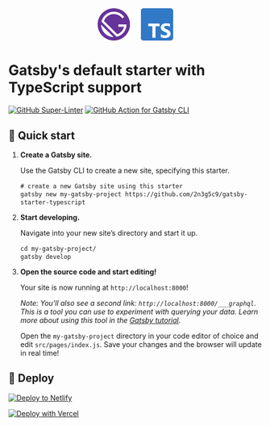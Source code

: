 <div align="center">
  <img alt="gatsby-starter-typescript" src="./docs/logo.svg" width="150" />
</div>

# Gatsby's default starter with TypeScript support
<!-- <h1 align="center"> -->
  <!-- Gatsby's default starter with TypeScript support -->
<!-- </h1> -->

[![GitHub Super-Linter](https://github.com/2n3g5c9/gatsby-starter-typescript/workflows/Lint%20Code%20Base/badge.svg)](https://github.com/marketplace/actions/super-linter)
[![GitHub Action for Gatsby CLI](https://github.com/2n3g5c9/gatsby-starter-typescript/workflows/Build%20Gatsby%20Site/badge.svg)](https://github.com/marketplace/actions/github-action-for-gatsby-cli)


## 🚀 Quick start

1.  **Create a Gatsby site.**

    Use the Gatsby CLI to create a new site, specifying this starter.

    ```shell
    # create a new Gatsby site using this starter
    gatsby new my-gatsby-project https://github.com/2n3g5c9/gatsby-starter-typescript
    ```

2.  **Start developing.**

    Navigate into your new site’s directory and start it up.

    ```shell
    cd my-gatsby-project/
    gatsby develop
    ```

3.  **Open the source code and start editing!**

    Your site is now running at `http://localhost:8000`!

    _Note: You'll also see a second link: _`http://localhost:8000/___graphql`_. This is a tool you can use to experiment with querying your data. Learn more about using this tool in the [Gatsby tutorial](https://www.gatsbyjs.com/tutorial/part-five/#introducing-graphiql)._

    Open the `my-gatsby-project` directory in your code editor of choice and edit `src/pages/index.js`. Save your changes and the browser will update in real time!

## 💫 Deploy

[![Deploy to Netlify](https://www.netlify.com/img/deploy/button.svg)](https://app.netlify.com/start/deploy?repository=https://github.com/2n3g5c9/gatsby-starter-typescript)

[![Deploy with Vercel](https://vercel.com/button)](https://vercel.com/import/project?template=https://github.com/2n3g5c9/gatsby-starter-typescript)
